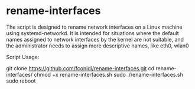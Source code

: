 # rename-interfaces


The script is designed to rename network interfaces on a Linux machine using systemd-networkd. It is intended for situations where the default names assigned to network interfaces by the kernel are not suitable, and the administrator needs to assign more descriptive names, like eth0, wlan0


Script Usage:

git clone https://github.com/fconidi/rename-interfaces.git
cd rename-interfaces/
chmod +x rename-interfaces.sh
sudo ./rename-interfaces.sh
sudo reboot
